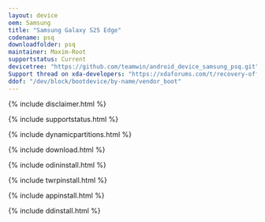 ```yaml
---
layout: device
oem: Samsung
title: "Samsung Galaxy S25 Edge"
codename: psq
downloadfolder: psq
maintainer: Maxim-Root
supportstatus: Current
devicetree: "https://github.com/teamwin/android_device_samsung_psq.git"
Support thread on xda-developers: "https://xdaforums.com/t/recovery-official-twrp-samsung-s25-series.4750592/"
ddof: "/dev/block/bootdevice/by-name/vendor_boot"
---
```




{% include disclaimer.html %}



{% include supportstatus.html %}



{% include dynamicpartitions.html %}



{% include download.html %}



{% include odininstall.html %}



{% include twrpinstall.html %}



{% include appinstall.html %}



{% include ddinstall.html %}